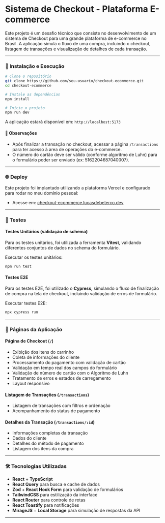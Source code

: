 # Sistema de Checkout - Plataforma E-commerce

Este projeto é um desafio técnico que consiste no desenvolvimento de um sistema de Checkout para uma grande plataforma de e-commerce no Brasil. A aplicação simula o fluxo de uma compra, incluindo o checkout, listagem de transações e visualização de detalhes de cada transação.

---

### 🚀 Instalação e Execução

```bash
# Clone o repositório
git clone https://github.com/seu-usuario/checkout-ecommerce.git
cd checkout-ecommerce

# Instale as dependências
npm install

# Inicie o projeto
npm run dev
```

A aplicação estará disponível em: `http://localhost:5173`

#### 📌 Observações

- Após finalizar a transação no checkout, acessar a página `/transactions` para ter acesso à area de operações do e-commerce.
- O número do cartão deve ser válido (conforme algoritmo de Luhn) para o formulário poder ser enviado (ex: 5162204687040007).

---

### 🌐 Deploy

Este projeto foi implantado utilizando a plataforma Vercel e configurado para rodar no meu domínio pessoal:

- Acesse em: [checkout-ecommerce.lucasdebeterco.dev](https://checkout-ecommerce.lucasdebeterco.dev/)

---

### 🧪 Testes

#### Testes Unitários (validação de schema)

Para os testes unitários, foi utilizada a ferramenta **Vitest**, validando diferentes conjuntos de dados no schema do formulário.

Executar os testes unitários:
```bash
npm run test
```

#### Testes E2E

Para os testes E2E, foi utilizado o **Cypress**, simulando o fluxo de finalização de compra na tela de checkout, incluindo validação de erros de formulário.

Executar testes E2E:
```bash
npx cypress run
```

---

### 📄 Páginas da Aplicação

#### **Página de Checkout** (`/`)
- Exibição dos itens do carrinho
- Coleta de informações do cliente
- Processamento do pagamento com validação de cartão
- Validação em tempo real dos campos do formulário
- Validação de número de cartão com o Algoritmo de Luhn
- Tratamento de erros e estados de carregamento
- Layout responsivo

#### **Listagem de Transações** (`/transactions`)
- Listagem de transações com filtros e ordenação
- Acompanhamento do status de pagamento

#### **Detalhes da Transação** (`/transactions/:id`)
- Informações completas da transação
- Dados do cliente
- Detalhes do método de pagamento
- Listagem dos itens da compra

---

### 🛠️ Tecnologias Utilizadas

- **React** + **TypeScript**
- **React Query** para busca e cache de dados
- **Zod** + **React Hook Form** para validação de formulários
- **TailwindCSS** para estilização da interface
- **React Router** para controle de rotas
- **React Toastify** para notificações
- **MirageJS** + **Local Storage** para simulação de respostas da API

---
